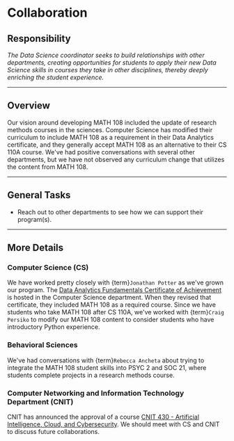 # Collaboration

## Responsibility
_The Data Science coordinator seeks to build relationships with other departments, creating opportunities for students to apply their new Data Science skills in courses they take in other disciplines, thereby deeply enriching the student experience._

---

## Overview
Our vision around developing MATH 108 included the update of research methods courses in the sciences. Computer Science has modified their curriculum to include MATH 108 as a requirement in their Data Analytics certificate, and they generally accept MATH 108 as an alternative to their CS 110A course. We've had positive conversations with several other departments, but we have not observed any curriculum change that utilizes the content from MATH 108.

---

## General Tasks
- Reach out to other departments to see how we can support their program(s).

---

## More Details

### Computer Science (CS)
We have worked pretty closely with {term}`Jonathan Potter` as we've grown our program. The [Data Analytics Fundamentals Certificate of Achievement](https://www.ccsf.edu/degrees-certificates/data-analytics) is hosted in the Computer Science department. When they revised that certificate, they included MATH 108 as a required course. Since we have students who take MATH 108 after CS 110A, we've worked with {term}`Craig Persiko` to modify our MATH 108 content to consider students who have introductory Python experience.

### Behavioral Sciences
We've had conversations with {term}`Rebecca Ancheta` about trying to integrate the MATH 108 student skills into PSYC 2 and SOC 21, where students complete projects in a research methods course.

### Computer Networking and Information Technology Department (CNIT)
CNIT has announced the approval of a course [CNIT 430 - Artificial Intelligence, Cloud, and Cybersecurity](https://ccsf.curricunet.com/DynamicReports/AllFieldsReportByEntity/14397?entityType=Course&reportId=28). We should meet with CS and CNIT to discuss future collaborations.